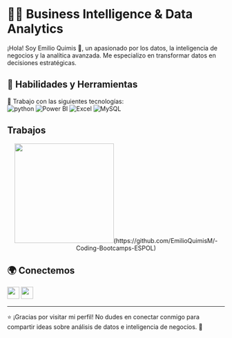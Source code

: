 # 👨‍💻 Business Intelligence & Data Analytics  

¡Hola! Soy Emilio Quimis 👋, un apasionado por los datos, la inteligencia de negocios y la analítica avanzada. Me especializo en transformar datos en decisiones estratégicas.

## 💼 Habilidades y Herramientas  
🚀 Trabajo con las siguientes tecnologías:  
<img  alt="python" src ="https://img.shields.io/badge/Python-14354C?style=for-the-badge&logo=python&logoColor=white"/>
<img alt="Power BI" src="https://img.shields.io/badge/Power%20BI-F2C811?style=for-the-badge&logo=Microsoft%20Power%20BI&logoColor=black"/>
<img alt="Excel" src="https://img.shields.io/badge/Excel-217346?style=for-the-badge&logo=Microsoft%20Excel&logoColor=white"/>
<img alt="MySQL" src="https://img.shields.io/badge/MySQL-4479A1?style=for-the-badge&logo=MySQL&logoColor=white"/>

## Trabajos 
<p align="center">
  <img src=""https://drive.google.com/uc?export=view&id=17x5OjohjKLTsfWX2mCQ4RuslTS8KzpMt"" height="230"/>(https://github.com/EmilioQuimisM/-Coding-Bootcamps-ESPOL)

## 🌍 Conectemos    
<a href="mailto:emilioqm89@gmail.com" target="_blank"><img height="28" src = "https://img.shields.io/badge/gmail-c14438?&style=for-the-badge&logo=gmail&logoColor=white"></a>
<a href="https://www.linkedin.com/in/emilio-andres-quimis-muentes-569565196" target="_blank"> <img height="28" src = "https://img.shields.io/badge/-LinkedIn-0e76a8?style=for-the-badge&logo=Linkedin&logoColor=white"></a>

---

⭐ ¡Gracias por visitar mi perfil! No dudes en conectar conmigo para compartir ideas sobre análisis de datos e inteligencia de negocios. 🚀
